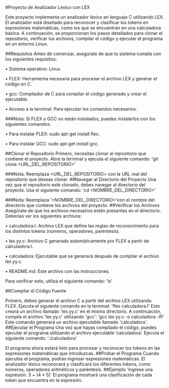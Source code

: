 #Proyecto de Analizador Léxico con LEX

Este proyecto implementa un analizador léxico en lenguaje C utilizando LEX. El analizador está diseñado para reconocer y clasificar los tokens en expresiones matemáticas, como los que se encuentran en una calculadora básica. A continuación, se proporcionan los pasos detallados para clonar el repositorio, verificar los archivos, compilar el código y ejecutar el programa en un entorno Linux.

##Requisitos
Antes de comenzar, asegúrate de que tu sistema cumpla con los siguientes requisitos:


•	Sistema operativo: Linux.

•	FLEX: Herramienta necesaria para procesar el archivo LEX y generar el código en C.


•	gcc: Compilador de C para compilar el código generado y crear el ejecutable.

•	Acceso a la terminal: Para ejecutar los comandos necesarios.


###Nota:
Si FLEX o GCC no están instalados, puedes instalarlos con los siguientes comandos:

•	Para instalar FLEX: sudo apt-get install flex.

•	Para instalar GCC: sudo apt-get install gcc.


##Clonar el Repositorio
Primero, necesitas clonar el repositorio que contiene el proyecto. Abre la terminal y ejecuta el siguiente comando:
'git clone <URL_DEL_REPOSITORIO>'

###Nota: Reemplaza <URL_DEL_REPOSITORIO> con la URL real del repositorio que deseas clonar.
##Navegar al Directorio del Proyecto
Una vez que el repositorio esté clonado, debes navegar al directorio del proyecto. Usa el siguiente comando:
'cd <NOMBRE_DEL_DIRECTORIO>'

###Nota: Reemplaza '<NOMBRE_DEL_DIRECTORIO>'con el nombre del directorio que contiene los archivos del proyecto.
##Verificar los Archivos
Asegúrate de que los archivos necesarios estén presentes en el directorio. Deberías ver los siguientes archivos:


•	calculadora.l: Archivo LEX que define las reglas de reconocimiento para los distintos tokens (números, operadores, paréntesis).

•	lex.yy.c: Archivo C generado automáticamente por FLEX a partir de calculadora.l.


•	calculadora: Ejecutable que se generará después de compilar el archivo lex.yy.c.

•	README.md: Este archivo con las instrucciones.


Para verificar esto, utiliza el siguiente comando:
'ls'

##Compilar el Código Fuente

Primero, debes generar el archivo C a partir del archivo LEX utilizando FLEX. Ejecuta el siguiente comando en la terminal:
'flex calculadora.l'
Esto creará un archivo llamado  'lex.yy.c' en el mismo directorio.
A continuación, compila el archivo 'lex.yy.c' utilizando 'gcc':
'gcc lex.yy.c -o calculadora -lfl'
Este comando generará un archivo ejecutable llamado 'calculadora'.
##Ejecutar el Programa
Una vez que hayas compilado el código, puedes ejecutar el programa utilizando el archivo ejecutable ‘calculadora’. Ejecuta el siguiente comando:
'./calculadora'

El programa ahora estará listo para procesar y reconocer los tokens en las expresiones matemáticas que introduzcas.
##Probar el Programa
Cuando ejecutes el programa, podrás ingresar expresiones matemáticas. El analizador léxico reconocerá y clasificará los diferentes tokens, como números, operadores aritméticos y paréntesis.
##Ejemplo
'Ingrese una expresión: 3 + (4 * 5)'
El programa mostrará una clasificación de cada token que encuentra en la expresión.







